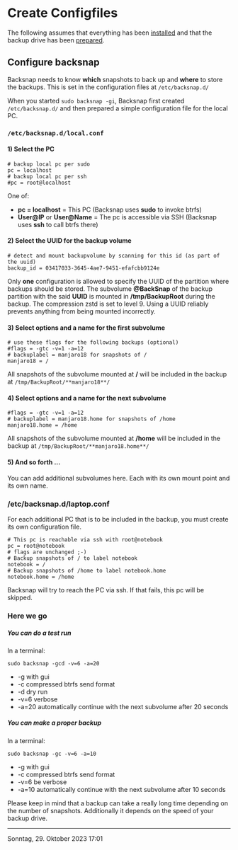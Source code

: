 # Create Configfiles
The following assumes that everything has been [installed](install_en.md) and that the backup drive has been 
[prepared](device_en.md).

## Configure backsnap
Backsnap needs to know **which** snapshots to back up and **where** to store the backups. This is set in the 
configuration files at `/etc/backsnap.d/`

When you started `sudo backsnap -gi`, Backsnap first created `/etc/backsnap.d/` and then prepared a simple 
configuration file for the local PC.

### `/etc/backsnap.d/local.conf`

#### 1) Select the **PC**
```
# backup local pc per sudo
pc = localhost
# backup local pc per ssh
#pc = root@localhost
```
One of:
* **pc = localhost** = This PC (Backsnap uses **sudo** to invoke btrfs)
* **User@IP** or **User@Name** = The pc is accessible via SSH (Backsnap uses **ssh** to call btrfs there)

#### 2) Select the UUID for the **backup volume**
```
# detect and mount backupvolume by scanning for this id (as part of the uuid)
backup_id = 03417033-3645-4ae7-9451-efafcbb9124e
```
Only **one** configuration is allowed to specify the UUID of the partition where backups should be stored. The subvolume 
**@BackSnap** of the backup partition with the said **UUID** is mounted in **/tmp/BackupRoot** during the backup. 
The compression zstd is set to level 9. Using a UUID reliably prevents anything from being mounted incorrectly.

#### 3) Select options and a name for the first subvolume
```
# use these flags for the following backups (optional)
#flags = -gtc -v=1 -a=12 
# backuplabel = manjaro18 for snapshots of /
manjaro18 = /
```
All snapshots of the subvolume mounted at **/** will be included in the backup at `/tmp/BackupRoot/**manjaro18**/`

#### 4) Select options and a name for the next subvolume
```
#flags = -gtc -v=1 -a=12 
# backuplabel = manjaro18.home for snapshots of /home
manjaro18.home = /home
```
All snapshots of the subvolume mounted at **/home** will be included in the backup at `/tmp/BackupRoot/**manjaro18.home**/`

#### 5) And so forth ...
You can add additional subvolumes here. Each with its own mount point and its own name.

### /etc/backsnap.d/laptop.conf
For each additional PC that is to be included in the backup, you must create its own configuration file.
```
# This pc is reachable via ssh with root@notebook
pc = root@notebook
# flags are unchanged ;-)
# Backup snapshots of / to label notebook
notebook = /
# Backup snapshots of /home to label notebook.home
notebook.home = /home
```
Backsnap will try to reach the PC via ssh. If that fails, this pc will be skipped.

### Here we go
##### You can do a test run
In a terminal:
```
sudo backsnap -gcd -v=6 -a=20
```
* -g with gui
* -c compressed btrfs send format
* -d dry run
* -v=6 verbose
* -a=20 automatically continue with the next subvolume after 20 seconds

##### You can make a proper backup
In a terminal:
```
sudo backsnap -gc -v=6 -a=10
```
* -g with gui
* -c compressed btrfs send format
* -v=6 be verbose
* -a=10 automatically continue with the next subvolume after 10 seconds

Please keep in mind that a backup can take a really long time depending on the number of snapshots. Additionally it 
depends on the speed of your backup drive.

----

Sonntag, 29. Oktober 2023 17:01 